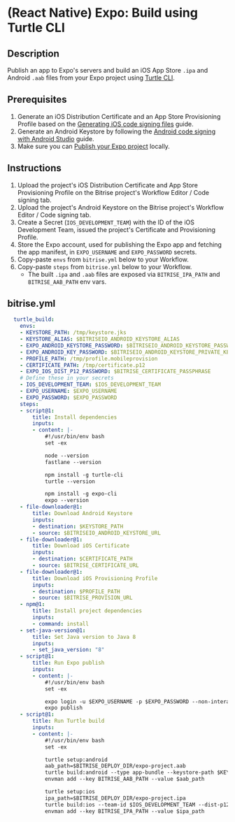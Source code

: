 # (React Native) Expo: Build using Turtle CLI

## Description

Publish an app to Expo's servers and build an iOS App Store `.ipa` and Android `.aab` files from your Expo project using [Turtle CLI](https://docs.expo.dev/classic/turtle-cli/).

## Prerequisites

1. Generate an iOS Distribution Certificate and an App Store Provisioning Profile based on the [Generating iOS code signing files](https://devcenter.bitrise.io/en/code-signing/ios-code-signing/generating-ios-code-signing-files.html) guide.
2. Generate an Android Keystore by following the [Android code signing with Android Studio](https://devcenter.bitrise.io/en/code-signing/android-code-signing/android-code-signing-with-android-studio.html) guide.
3. Make sure you can [Publish your Expo project](https://docs.expo.dev/classic/turtle-cli/#publish-your-project) locally.

## Instructions

1. Upload the project's iOS Distribution Certificate and App Store Provisioning Profile on the Bitrise project's Workflow Editor / Code signing tab.
2. Upload the project's Android Keystore on the Bitrise project's Workflow Editor / Code signing tab.
3. Create a Secret (`IOS_DEVELOPMENT_TEAM`) with the ID of the iOS Development Team, issued the project's Certificate and Provisioning Profile.
4. Store the Expo account, used for publishing the Expo app and fetching the app manifest, in `EXPO_USERNAME` and `EXPO_PASSWORD` secrets.
5. Copy-paste `envs` from `bitrise.yml` below to your Workflow.
6. Copy-paste `steps` from `bitrise.yml` below to your Workflow.
    - The built `.ipa` and `.aab` files are exposed via `BITRISE_IPA_PATH` and `BITRISE_AAB_PATH` env vars.

## bitrise.yml

```yaml
  turtle_build:
    envs:
    - KEYSTORE_PATH: /tmp/keystore.jks
    - KEYSTORE_ALIAS: $BITRISEIO_ANDROID_KEYSTORE_ALIAS
    - EXPO_ANDROID_KEYSTORE_PASSWORD: $BITRISEIO_ANDROID_KEYSTORE_PASSWORD
    - EXPO_ANDROID_KEY_PASSWORD: $BITRISEIO_ANDROID_KEYSTORE_PRIVATE_KEY_PASSWORD
    - PROFILE_PATH: /tmp/profile.mobileprovision
    - CERTIFICATE_PATH: /tmp/certificate.p12
    - EXPO_IOS_DIST_P12_PASSWORD: $BITRISE_CERTIFICATE_PASSPHRASE
    # Define these in your secrets
    - IOS_DEVELOPMENT_TEAM: $IOS_DEVELOPMENT_TEAM
    - EXPO_USERNAME: $EXPO_USERNAME
    - EXPO_PASSWORD: $EXPO_PASSWORD
    steps:
    - script@1:
        title: Install dependencies
        inputs:
        - content: |-
            #!/usr/bin/env bash
            set -ex

            node --version
            fastlane --version

            npm install -g turtle-cli
            turtle --version

            npm install -g expo-cli
            expo --version
    - file-downloader@1:
        title: Download Android Keystore
        inputs:
        - destination: $KEYSTORE_PATH
        - source: $BITRISEIO_ANDROID_KEYSTORE_URL
    - file-downloader@1:
        title: Download iOS Certificate
        inputs:
        - destination: $CERTIFICATE_PATH
        - source: $BITRISE_CERTIFICATE_URL
    - file-downloader@1:
        title: Download iOS Provisioning Profile
        inputs:
        - destination: $PROFILE_PATH
        - source: $BITRISE_PROVISION_URL
    - npm@1:
        title: Install project dependencies
        inputs:
        - command: install
    - set-java-version@1:
        title: Set Java version to Java 8
        inputs:
        - set_java_version: "8"
    - script@1:
        title: Run Expo publish
        inputs:
        - content: |-
            #!/usr/bin/env bash
            set -ex

            expo login -u $EXPO_USERNAME -p $EXPO_PASSWORD --non-interactive
            expo publish
    - script@1:
        title: Run Turtle build
        inputs:
        - content: |-
            #!/usr/bin/env bash
            set -ex

            turtle setup:android
            aab_path=$BITRISE_DEPLOY_DIR/expo-project.aab
            turtle build:android --type app-bundle --keystore-path $KEYSTORE_PATH --keystore-alias $KEYSTORE_ALIAS -o $aab_path
            envman add --key BITRISE_AAB_PATH --value $aab_path

            turtle setup:ios
            ipa_path=$BITRISE_DEPLOY_DIR/expo-project.ipa
            turtle build:ios --team-id $IOS_DEVELOPMENT_TEAM --dist-p12-path $CERTIFICATE_PATH --provisioning-profile-path $PROFILE_PATH -o $ipa_path
            envman add --key BITRISE_IPA_PATH --value $ipa_path
```
